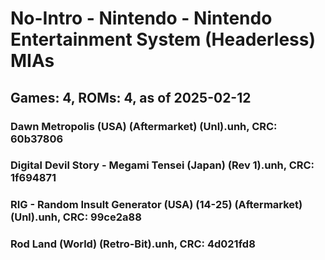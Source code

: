 # No-Intro - Nintendo - Nintendo Entertainment System (Headerless) MIAs
## Games: 4, ROMs: 4, as of 2025-02-12

### Dawn Metropolis (USA) (Aftermarket) (Unl).unh, CRC: 60b37806
### Digital Devil Story - Megami Tensei (Japan) (Rev 1).unh, CRC: 1f694871
### RIG - Random Insult Generator (USA) (14-25) (Aftermarket) (Unl).unh, CRC: 99ce2a88
### Rod Land (World) (Retro-Bit).unh, CRC: 4d021fd8
